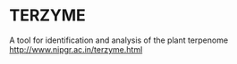 # TERZYME
A tool for identification and analysis of the plant terpenome
http://www.nipgr.ac.in/terzyme.html
